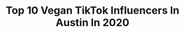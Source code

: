 ---
title: Top 10 Vegan TikTok Influencers In Austin In 2020
description: >-
  Find top vegan TikTok influencers in Austin in 2020. Most popular hashtags: #vegan #coronavirus #food #distancedance.
platform: TikTok
profiles:
  - username: "austineguia"
    fullname: >-
      Austin Eguia
    location: "United States"
    followers: 44976
    engagement: 602
    commentsToLikes: 0.032173
    id: ck9shj2pytnj50j781mrzc20m
    verified: false
    hashtags: "#baking, #html, #lunges, #challenge"
  - username: "gingergijoe"
    fullname: >-
      Austin Laun
    location: "United States"
    followers: 105793
    engagement: 1337
    commentsToLikes: 0.021478
    id: ck8hs580fbrkv0j78kvwfuy7e
    verified: false
    hashtags: "#fans, #allstarmoment, #tesla, #iraq"
  - username: "ninaberenato"
    fullname: >-
      Nina Berenato
    location: "United States"
    followers: 11859
    engagement: 627
    commentsToLikes: 0.011779
    id: ck81s9n0nr1y10j785ei5mkqu
    verified: false
    hashtags: "#jeweleymaking, #getthelook, #tomboy, #realtalk"
  - username: "findingjayreace"
    fullname: >-
      🤴🏽Jꪖꪗ Rꫀꪖᥴꫀ 🌱
    location: "United States"
    followers: 7116
    engagement: 1410
    commentsToLikes: 0.268393
    id: ck9skqa1ua13n0j78xb4nidzv
    verified: false
    hashtags: "#footloose, #foodie, #parentsoftiktok, #veganfood"
  - username: "ryansxlshorts"
    fullname: >-
      Walmart Andy Dwyer
    location: "United States"
    followers: 9815
    engagement: 1037
    commentsToLikes: 0.029512
    id: ck8070sc8nprp0j78pahrowpx
    verified: false
    hashtags: "#quarantinelife, #blackmirror, #fortworth, #creditcard"
  - username: "ttaylorfoulk"
    fullname: >-
      Tyra Taylor-Foulk
    location: "United States"
    followers: 23314
    engagement: 658
    commentsToLikes: 0.088836
    id: ck83z4le6xnga0j78ks8aakqp
    verified: false
    hashtags: "#lastminutexmas, #carsoftiktok, #spacethings, #blackmirror"
  - username: "officialmikedrop"
    fullname: >-
      Michael Brent
    location: "United States"
    followers: 68735
    engagement: 1385
    commentsToLikes: 0.022134
    id: cka0iny9hehpc0i78jqnbyn66
    verified: false
    hashtags: "#guitar, #conversations, #audio, #losangeles"
  - username: "sophfeld"
    fullname: >-
      soph
    location: "United States"
    followers: 18883
    engagement: 809
    commentsToLikes: 0.031371
    id: cka0pxaqua7x70i78wbzwieb6
    verified: false
    hashtags: "#pancakecereal, #retailtherapy, #judaism, #rome"
  - username: "justusdomenic"
    fullname: >-
      Justus Delgado
    location: "United States"
    followers: 113081
    engagement: 2250
    commentsToLikes: 0.012608
    id: ck80nsfgiedya0j783ae2chbd
    verified: false
    hashtags: "#momsoftiktok, #creepy, #cops, #cholo"
  - username: "sammyhasbees"
    fullname: >-
      sammy!
    location: "United States"
    followers: 3321
    engagement: 1255
    commentsToLikes: 0.071456
    id: cka0wq3rd3za30i7893iy668d
    verified: false
    hashtags: "#farm, #justintimberlake, #lgbtq, #dnd"
---
